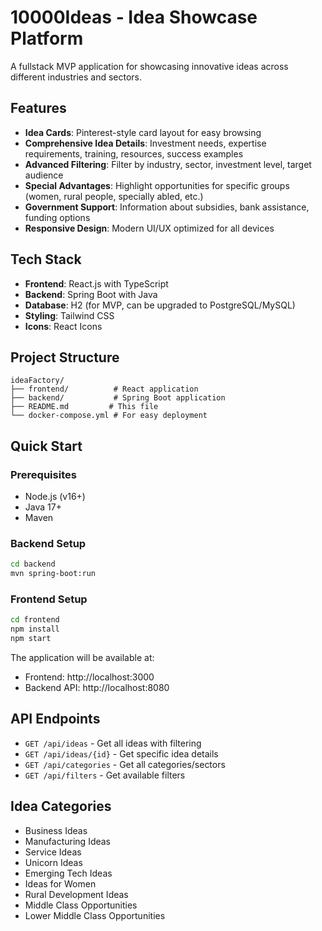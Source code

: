 # 10000Ideas - Idea Showcase Platform

A fullstack MVP application for showcasing innovative ideas across different industries and sectors.

## Features

- **Idea Cards**: Pinterest-style card layout for easy browsing
- **Comprehensive Idea Details**: Investment needs, expertise requirements, training, resources, success examples
- **Advanced Filtering**: Filter by industry, sector, investment level, target audience
- **Special Advantages**: Highlight opportunities for specific groups (women, rural people, specially abled, etc.)
- **Government Support**: Information about subsidies, bank assistance, funding options
- **Responsive Design**: Modern UI/UX optimized for all devices

## Tech Stack

- **Frontend**: React.js with TypeScript
- **Backend**: Spring Boot with Java
- **Database**: H2 (for MVP, can be upgraded to PostgreSQL/MySQL)
- **Styling**: Tailwind CSS
- **Icons**: React Icons

## Project Structure

```
ideaFactory/
├── frontend/          # React application
├── backend/           # Spring Boot application
├── README.md         # This file
└── docker-compose.yml # For easy deployment
```

## Quick Start

### Prerequisites
- Node.js (v16+)
- Java 17+
- Maven

### Backend Setup
```bash
cd backend
mvn spring-boot:run
```

### Frontend Setup
```bash
cd frontend
npm install
npm start
```

The application will be available at:
- Frontend: http://localhost:3000
- Backend API: http://localhost:8080

## API Endpoints

- `GET /api/ideas` - Get all ideas with filtering
- `GET /api/ideas/{id}` - Get specific idea details
- `GET /api/categories` - Get all categories/sectors
- `GET /api/filters` - Get available filters

## Idea Categories

- Business Ideas
- Manufacturing Ideas
- Service Ideas
- Unicorn Ideas
- Emerging Tech Ideas
- Ideas for Women
- Rural Development Ideas
- Middle Class Opportunities
- Lower Middle Class Opportunities 